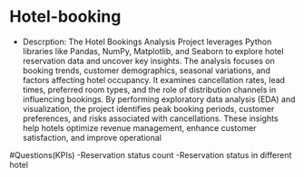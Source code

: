 # Hotel-booking
- Descrption:
  The Hotel Bookings Analysis Project leverages Python libraries like Pandas, NumPy, Matplotlib, and Seaborn to explore hotel reservation data and uncover key insights. The analysis focuses on booking trends, customer demographics, seasonal variations, and factors affecting hotel occupancy. It examines cancellation rates, lead times, preferred room types, and the role of distribution channels in influencing bookings. By performing exploratory data analysis (EDA) and visualization, the project identifies peak booking periods, customer preferences, and risks associated with cancellations. These insights help hotels optimize revenue management, enhance customer satisfaction, and improve operational

#Questions(KPIs)
-Reservation status count
-Reservation status in different hotel

